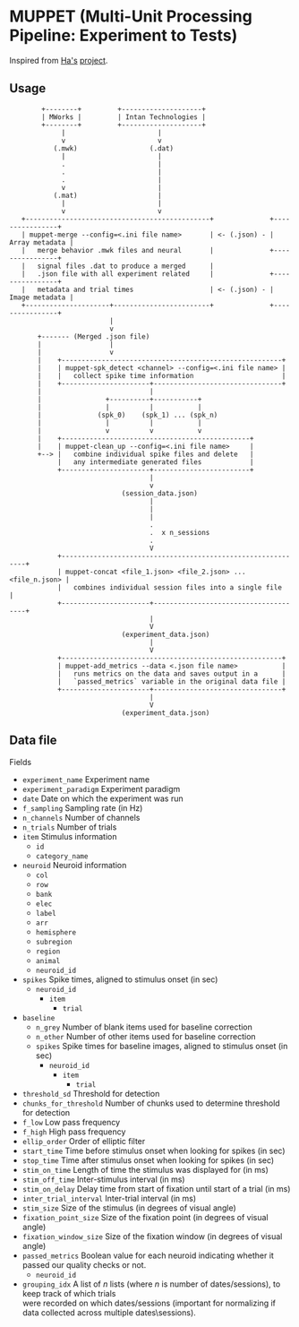 # MUPPET (Multi-Unit Processing Pipeline: Experiment to Tests)

Inspired from [Ha's](https://github.com/hahong) [project](https://github.com/hahong/maru).

## Usage

```
        +--------+         +--------------------+
        | MWorks |         | Intan Technologies |
        +--------+         +--------------------+
             |                       |
             v                       v
           (.mwk)                  (.dat)
             |                       |
             .                       |
             .                       |
             .                       |
             v                       |
           (.mat)                    |
             |                       |
             v                       v
   +----------------------------------------------+              +----------------+
   | muppet-merge --config=<.ini file name>       | <- (.json) - | Array metadata |
   |   merge behavior .mwk files and neural       |              +----------------+
   |   signal files .dat to produce a merged      |
   |   .json file with all experiment related     |              +----------------+
   |   metadata and trial times                   | <- (.json) - | Image metadata |
   +---------------------+------------------------+              +----------------+
                         |
                         v
       +------- (Merged .json file)
       |                 |
       |                 v
       |    +-------------------------------------------------------+
       |    | muppet-spk_detect <channel> --config=<.ini file name> |
       |    |   collect spike time information                      |
       |    +----------------------+--------------------------------+
       |                           |
       |                +----------+-----------+
       |                |          |           |
       |              (spk_0)    (spk_1) ... (spk_n)
       |                |          |           |
       |                v          v           v
       |    +-----------------------------------------------+
       |    | muppet-clean_up --config=<.ini file name>     |
       +--> |   combine individual spike files and delete   |
            |   any intermediate generated files            |
            +----------------------+------------------------+
                                   |
                                   v
                            (session_data.json)
                                   |
                                   |
                                   |
                                   .
                                   .  x n_sessions
                                   .
                                   V
            +-------------------------------------------------------------+
            | muppet-concat <file_1.json> <file_2.json> ... <file_n.json> |
            |   combines individual session files into a single file      |
            +----------------------+--------------------------------------+
                                   |
                                   V
                            (experiment_data.json)
                                   |
                                   V
            +-------------------------------------------------------+
            | muppet-add_metrics --data <.json file name>           |
            |   runs metrics on the data and saves output in a      |
            |   `passed_metrics` variable in the original data file |
            +----------------------+--------------------------------+
                                   |
                                   V
                            (experiment_data.json)
```

## Data file

Fields

* `experiment_name` Experiment name
* `experiment_paradigm` Experiment paradigm
* `date` Date on which the experiment was run
* `f_sampling` Sampling rate (in Hz)
* `n_channels` Number of channels
* `n_trials` Number of trials
* `item` Stimulus information
    * `id`
    * `category_name`
* `neuroid` Neuroid information
    * `col`
    * `row`
    * `bank`
    * `elec`
    * `label`
    * `arr`
    * `hemisphere`
    * `subregion`
    * `region`
    * `animal`
    * `neuroid_id`
* `spikes` Spike times, aligned to stimulus onset (in sec)
    * `neuroid_id`
        * `item`
            * `trial`
* `baseline`
    * `n_grey` Number of blank items used for baseline correction
    * `n_other` Number of other items used for baseline correction
    * `spikes` Spike times for baseline images, aligned to stimulus onset (in sec)
        * `neuroid_id`
            * `item`
                * `trial`
* `threshold_sd` Threshold for detection
* `chunks_for_threshold` Number of chunks used to determine threshold for detection
* `f_low` Low pass frequency
* `f_high` High pass frequency
* `ellip_order` Order of elliptic filter
* `start_time` Time before stimulus onset when looking for spikes (in sec)
* `stop_time` Time after stimulus onset when looking for spikes (in sec)
* `stim_on_time` Length of time the stimulus was displayed for (in ms)
* `stim_off_time` Inter-stimulus interval (in ms)
* `stim_on_delay` Delay time from start of fixation until start of a trial (in ms)
* `inter_trial_interval` Inter-trial interval (in ms)
* `stim_size` Size of the stimulus (in degrees of visual angle)
* `fixation_point_size` Size of the fixation point (in degrees of visual angle)
* `fixation_window_size` Size of the fixation window (in degrees of visual angle)
* `passed_metrics` Boolean value for each neuroid indicating whether it passed our quality checks or not.
    * `neuroid_id`
* `grouping_idx` A list of _n_ lists (where _n_ is number of dates/sessions), to keep track of which trials\
were recorded on which dates/sessions (important for normalizing if data collected across multiple dates\sessions).
